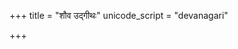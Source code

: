 +++
title = "शौव उद्गीथः"
unicode_script = "devanagari"

+++
<div class="js_include" includetitle="false" newlevelforh1="5" unfilled url="/vedAH_sAMa/tANDyam/ChAndogyopaniShat/vishvAsa-prastutiH/shauva_udgIthaH.md"></div> 